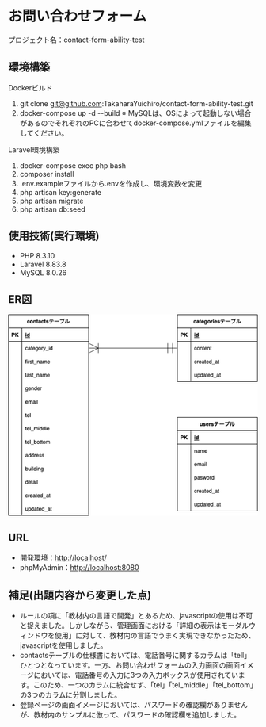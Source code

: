 # お問い合わせフォーム

プロジェクト名：contact-form-ability-test

## 環境構築

Dockerビルド

1. git clone <git@github.com>:TakaharaYuichiro/contact-form-ability-test.git
2. docker-compose up -d --build
※ MySQLは、OSによって起動しない場合があるのでそれぞれのPCに合わせてdocker-compose.ymlファイルを編集してください。

Laravel環境構築

1. docker-compose exec php bash
2. composer install
3. .env.exampleファイルから.envを作成し、環境変数を変更
4. php artisan key:generate
5. php artisan migrate
6. php artisan db:seed

## 使用技術(実行環境)

- PHP 8.3.10
- Laravel 8.83.8
- MySQL 8.0.26

## ER図

![ER DIAGRAM](2024-09-17-19-33-49.png)

## URL

- 開発環境：<http://localhost/>
- phpMyAdmin：<http://localhost:8080>

## 補足(出題内容から変更した点)

- ルールの項に「教材内の言語で開発」とあるため、javascriptの使用は不可と捉えました。しかしながら、管理画面における「詳細の表示はモーダルウィンドウを使用」に対して、教材内の言語でうまく実現できなかったため、javascriptを使用しました。
- contactsテーブルの仕様書においては、電話番号に関するカラムは「tell」ひとつとなっています。一方、お問い合わせフォームの入力画面の画面イメージにおいては、電話番号の入力に3つの入力ボックスが使用されています。このため、一つのカラムに統合せず、「tel」「tel_middle」「tel_bottom」の3つのカラムに分割しました。
- 登録ページの画面イメージにおいては、パスワードの確認欄がありませんが、教材内のサンプルに倣って、パスワードの確認欄を追加しました。
  